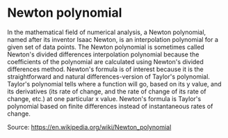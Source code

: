 # Newton polynomial
In the mathematical field of numerical analysis, a Newton polynomial, named after its inventor Isaac Newton, is an interpolation polynomial for a given set of 
data points. The Newton polynomial is sometimes called Newton's divided differences interpolation polynomial because the coefficients of the polynomial are 
calculated using Newton's divided differences method. 
Newton's formula is of interest because it is the straightforward and natural differences-version of Taylor's polynomial. Taylor's polynomial tells where a function will go, based on its y value, and its derivatives (its rate of change, and the rate of change of its rate of change, etc.) at one particular x value. Newton's formula is Taylor's polynomial based on finite differences instead of instantaneous rates of change. 

Source: https://en.wikipedia.org/wiki/Newton_polynomial
